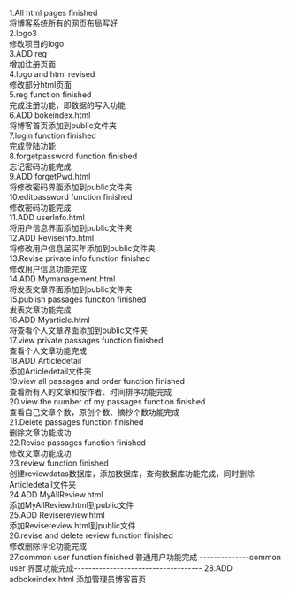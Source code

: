 1.All html pages finished  
将博客系统所有的网页布局写好  
2.logo3  
修改项目的logo  
3.ADD reg  
增加注册页面  
4.logo and html revised  
修改部分html页面  
5.reg function finished  
完成注册功能，即数据的写入功能  
6.ADD bokeindex.html  
将博客首页添加到public文件夹  
7.login function finished  
完成登陆功能  
8.forgetpassword function finished  
忘记密码功能完成  
9.ADD forgetPwd.html  
将修改密码界面添加到public文件夹  
10.editpassword function finished  
修改密码功能完成  
11.ADD userInfo.html  
将用户信息界面添加到public文件夹  
12.ADD Reviseinfo.html  
将修改用户信息届买年添加到public文件夹  
13.Revise private info function finished  
修改用户信息功能完成  
14.ADD Mymanagement.html  
将发表文章界面添加到public文件夹  
15.publish passages funciton finished  
发表文章功能完成  
16.ADD Myarticle.html  
将查看个人文章界面添加到public文件夹  
17.view private passages function finished  
查看个人文章功能完成   
18.ADD Articledetail  
添加Articledetail文件夹  
19.view all passages and order function finished  
查看所有人的文章和按作者、时间排序功能完成   
20.view the number of my passages function finished  
查看自己文章个数，原创个数、摘抄个数功能完成  
21.Delete passages function finished  
删除文章功能成功  
22.Revise passages function finished  
修改文章功能成功  
23.review function finished  
创建reviewdatas数据库，添加数据库，查询数据库功能完成，同时删除Articledetail文件夹  
24.ADD MyAllReview.html  
添加MyAllReview.html到public文件  
25.ADD Revisereview.html  
添加Revisereview.html到public文件  
26.revise and delete review function finished  
修改删除评论功能完成  
27.common user function finished
普通用户功能完成
--------------common user 界面功能完成------------------------------------
28.ADD adbokeindex.html
添加管理员博客首页
